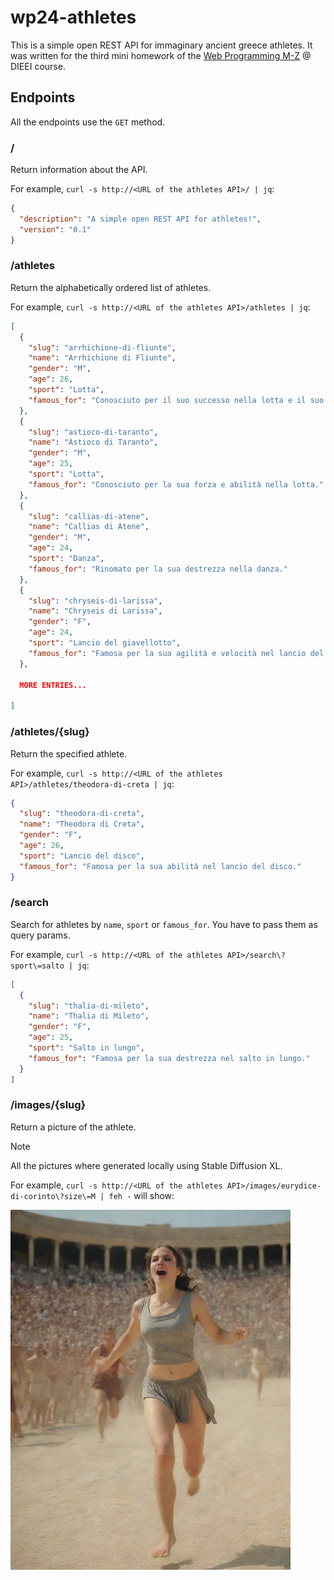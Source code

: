# wp24-athletes

This is a simple open REST API for immaginary ancient greece athletes.
It was written for the third mini homework of the
[Web Programming M-Z](https://perceivelab.github.io/wp-mz-24) @ DIEEI
course.

## Endpoints

All the endpoints use the `GET` method.

### /

Return information about the API.

For example, `curl -s http://<URL of the athletes API>/ | jq`:

```json
{
  "description": "A simple open REST API for athletes!",
  "version": "0.1"
}
```

### /athletes

Return the alphabetically ordered list of athletes.

For example, `curl -s http://<URL of the athletes API>/athletes | jq`:

```json
[
  {
    "slug": "arrhichione-di-fliunte",
    "name": "Arrhichione di Fliunte",
    "gender": "M",
    "age": 26,
    "sport": "Lotta",
    "famous_for": "Conosciuto per il suo successo nella lotta e il suo sacrificio durante una competizione."
  },
  {
    "slug": "astioco-di-taranto",
    "name": "Astioco di Taranto",
    "gender": "M",
    "age": 25,
    "sport": "Lotta",
    "famous_for": "Conosciuto per la sua forza e abilità nella lotta."
  },
  {
    "slug": "callias-di-atene",
    "name": "Callias di Atene",
    "gender": "M",
    "age": 24,
    "sport": "Danza",
    "famous_for": "Rinomato per la sua destrezza nella danza."
  },
  {
    "slug": "chryseis-di-larissa",
    "name": "Chryseis di Larissa",
    "gender": "F",
    "age": 24,
    "sport": "Lancio del giavellotto",
    "famous_for": "Famosa per la sua agilità e velocità nel lancio del giavellotto."
  },

  MORE ENTRIES...

]
```

### /athletes/{slug}

Return the specified athlete.

For example, `curl -s http://<URL of the athletes API>/athletes/theodora-di-creta | jq`:

```json
{
  "slug": "theodora-di-creta",
  "name": "Theodora di Creta",
  "gender": "F",
  "age": 26,
  "sport": "Lancio del disco",
  "famous_for": "Famosa per la sua abilità nel lancio del disco."
}
```

### /search

Search for athletes by `name`, `sport` or `famous_for`. You have to pass
them as query params.

For example, `curl -s http://<URL of the athletes API>/search\?sport\=salto | jq`:

```json
[
  {
    "slug": "thalia-di-mileto",
    "name": "Thalia di Mileto",
    "gender": "F",
    "age": 25,
    "sport": "Salto in lungo",
    "famous_for": "Famosa per la sua destrezza nel salto in lungo."
  }
]
```

### /images/{slug}

Return a picture of the athlete.

> [!NOTE]
> All the pictures where generated locally using Stable Diffusion XL.

For example, `curl -s http://<URL of the athletes API>/images/eurydice-di-corinto\?size\=M | feh -` will show:

<img src="images/eurydice-di-corinto.jpg" width="448"/>
